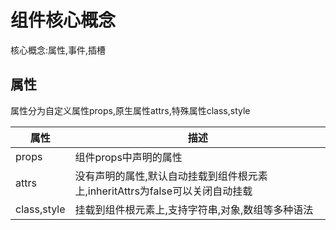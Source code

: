 # 组件核心概念

核心概念:属性,事件,插槽

## 属性

属性分为自定义属性props,原生属性attrs,特殊属性class,style

|属性|描述|
|-|-|
|props|组件props中声明的属性|
|attrs|没有声明的属性,默认自动挂载到组件根元素上,inheritAttrs为false可以关闭自动挂载|
|class,style|挂载到组件根元素上,支持字符串,对象,数组等多种语法|
